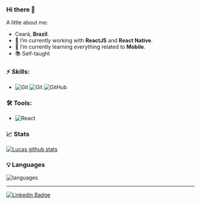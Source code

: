 ### Hi there 👋

A little about me:

-   Ceará, **Brazil**.
- 🔭  I’m currently working with **ReactJS** and **React Native**.
- 🌱  I’m currently learning everything related to **Mobile**.
- 📚  Self-taught

### ⚡ Skills:
- ![Git](https://img.shields.io/badge/-Javascript-181717?&logo=javascript&logoColor=FFFF00?) ![Git](https://img.shields.io/badge/-Git-F05032?&logo=git&logoColor=FFFFFF) ![GitHub](https://img.shields.io/badge/-GitHub-181717?&logo=GitHub&logoColor=FFFFFF)

### 🛠 Tools:
- ![React](https://img.shields.io/badge/-React-232F3E?&logo=react&logoColor=2271C5?labelColor=2271C5)

### 📈 Stats 
 
[![Lucas github stats](https://github-readme-stats.vercel.app/api?username=LucasDants&theme=cobalt&show_icons=true)](https://github.com/gb8may/github-readme-stats)

### 💡  Languages 
![languages](https://github-readme-stats.vercel.app/api/top-langs/?username=LucasDants&hide=scss&layout=compact&theme=cobalt&title_color=2ED3EA)

<hr>

[![Linkedin Badge](https://img.shields.io/badge/-LinkedIn-blue?style=flat-square&logo=Linkedin&logoColor=white&link=https://www.linkedin.com/in/luksdantas/)](https://www.linkedin.com/in/luksdantas/)
